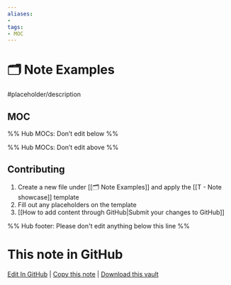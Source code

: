 ```yaml
---
aliases:
- 
tags: 
- MOC
---
```


# 🗂️ Note Examples

#placeholder/description

## MOC

%% Hub MOCs: Don’t edit below  %%

%% Hub MOCs: Don’t edit above  %%


## Contributing

1. Create a new file under [[🗂️ Note Examples]] and apply the [[T - Note showcase]] template
2. Fill out any placeholders on the template
3. [[How to add content through GitHub|Submit your changes to GitHub]]

%% Hub footer: Please don't edit anything below this line %%

# This note in GitHub

<span class="git-footer">[Edit In GitHub](https://github.dev/obsidian-community/obsidian-hub/blob/main/03%20-%20Showcases%20%26%20Templates/Note%20Examples/%F0%9F%97%82%EF%B8%8F%20Note%20Examples.md "git-hub-edit-note") | [Copy this note](https://raw.githubusercontent.com/obsidian-community/obsidian-hub/main/03%20-%20Showcases%20%26%20Templates/Note%20Examples/%F0%9F%97%82%EF%B8%8F%20Note%20Examples.md "git-hub-copy-note") | [Download this vault](https://github.com/obsidian-community/obsidian-hub/archive/refs/heads/main.zip "git-hub-download-vault") </span>